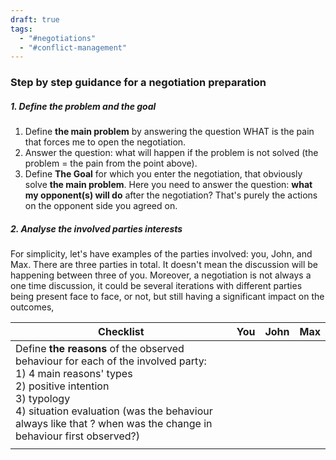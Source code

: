 ```yaml
---
draft: true
tags:
  - "#negotiations"
  - "#conflict-management"
---
```

### Step by step guidance for a negotiation preparation

##### 1. Define the problem and the goal
1. Define **the main problem** by answering the question WHAT is the pain that forces me to open the negotiation.
2. Answer the question: what will happen if the problem is not solved (the problem = the pain from the point above).
3. Define **The Goal** for which you enter the negotiation, that obviously solve **the main problem**. Here you need to answer the question: **what my opponent(s) will do** after the negotiation? That's purely the actions on the opponent side you agreed on.
##### 2. Analyse the involved parties interests
For simplicity, let's have examples of the parties involved: you, John, and Max. There are three parties in total. It doesn't mean the discussion will be happening between three of you. Moreover, a negotiation is not always a one time discussion, it could be several iterations with different parties being present face to face, or not, but still having a significant impact on the outcomes,


| Checklist                                                                                                                                                                                                                                                                | You | John | Max |
| ------------------------------------------------------------------------------------------------------------------------------------------------------------------------------------------------------------------------------------------------------------------------ | --- | ---- | --- |
| Define **the reasons** of the observed behaviour for each of the involved party: <br>1) 4 main reasons' types<br>2) positive intention<br>3) typology<br>4) situation evaluation (was the behaviour always like that ? when was the change in behaviour first observed?) |     |      |     |
|                                                                                                                                                                                                                                                                          |     |      |     |

